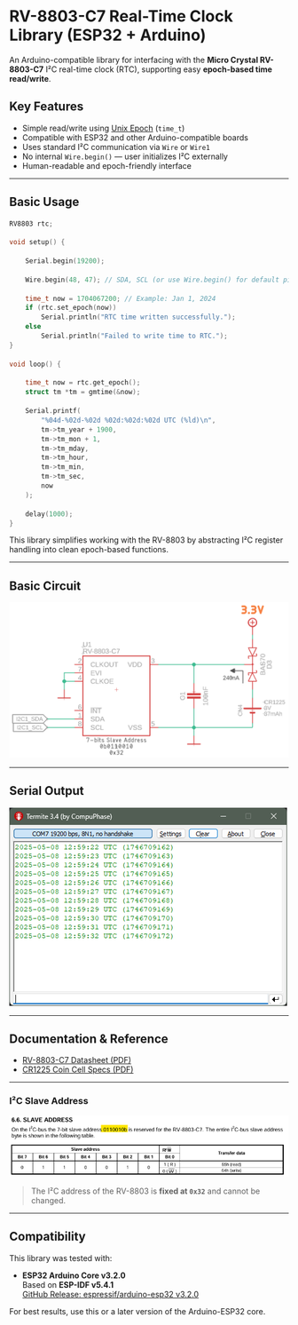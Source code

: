 
# RV-8803-C7 Real-Time Clock Library (ESP32 + Arduino)

An Arduino-compatible library for interfacing with the **Micro Crystal RV-8803-C7** I²C real-time clock (RTC), supporting easy **epoch-based time read/write**.

## Key Features

- Simple read/write using [Unix Epoch](https://www.epochconverter.com/) (`time_t`)
- Compatible with ESP32 and other Arduino-compatible boards
- Uses standard I²C communication via `Wire` or `Wire1`
- No internal `Wire.begin()` — user initializes I²C externally
- Human-readable and epoch-friendly interface

---

## Basic Usage

```cpp
RV8803 rtc;

void setup() {

    Serial.begin(19200);

    Wire.begin(48, 47); // SDA, SCL (or use Wire.begin() for default pins)

    time_t now = 1704067200; // Example: Jan 1, 2024
    if (rtc.set_epoch(now))
        Serial.println("RTC time written successfully.");
    else 
        Serial.println("Failed to write time to RTC.");    
}

void loop() {

    time_t now = rtc.get_epoch();
    struct tm *tm = gmtime(&now);

    Serial.printf(
        "%04d-%02d-%02d %02d:%02d:%02d UTC (%ld)\n",
        tm->tm_year + 1900,
        tm->tm_mon + 1,
        tm->tm_mday,
        tm->tm_hour,
        tm->tm_min,
        tm->tm_sec,
        now
    );

    delay(1000);
}
```

This library simplifies working with the RV-8803 by abstracting I²C register handling into clean epoch-based functions.

---

## Basic Circuit

![RV8803 Basic Circuit](assets/circuit.png)

---

## Serial Output

![RV8803 Serial Output](assets/terminal.png)

---

## Documentation & Reference

- [RV-8803-C7 Datasheet (PDF)](assets/RV-8803-C7.pdf)
- [CR1225 Coin Cell Specs (PDF)](assets/CR1225.pdf)

---

### I²C Slave Address 

![RV8803 I2C Address](assets/addr.png)

> The I²C address of the RV-8803 is **fixed at `0x32`** and cannot be changed.

---

## Compatibility

This library was tested with:

- **ESP32 Arduino Core v3.2.0**  
  Based on **ESP-IDF v5.4.1**  
  [GitHub Release: espressif/arduino-esp32 v3.2.0](https://github.com/espressif/arduino-esp32/releases/tag/3.2.0)

For best results, use this or a later version of the Arduino-ESP32 core.

